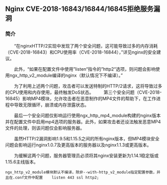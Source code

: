 ## Nginx CVE-2018-16843/16844/16845拒绝服务漏洞

### 简介
 
　　“在nginxHTTP/2实现中发现了两个安全问题，这可能导致过多的内存消耗（CVE-2018-16843）和CPU使用率（CVE-2018-16844），”详见nginx的安全建议。
 
　　此外，“如果在配置文件中使用”listen“指令的”http2“选项，则问题会影响使用ngx_http_v2_module编译的nginx（默认情况下不编译）。”
 
　　为了利用上述两个问题，攻击者可以发送特制的HTTP/2请求，这将导致过多的CPU使用和内存使用，最终触发DoS状态。
　　第三个安全问题（CVE-2018-16845）影响MP4模块，允许攻击者在恶意制作的MP4文件的帮助下，在工作进程中导致无限循环，崩溃或内存泄露状态。
 
　　最后一个安全问题仅影响运行使用ngx_http_mp4_module构建的nginx版本并在配置文件中启用mp4选项的服务器。此外，如果攻击者还设法触发恶意MP4文件的处理，则该问题仅会影响服务器。
 
　　虽然HTTP/2漏洞影响1.9.5和1.15.5之间的所有nginx版本，但MP4模块安全问题会影响运行nginx1.0.7及更高版本的服务器以及nginx1.1.3或更高版本。
 
　　为缓解这两个问题，服务器管理员必须将其nginx安装更新为1.14.1稳定版或1.15.6主线版本。

	ngx_http_v2_module模块默认不编译，除非--with-http_v2_module指定配置参数，并且在.conf文件中配置    listen 443 ssl http2;

	